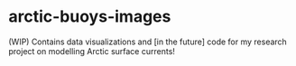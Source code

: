 # arctic-buoys-images
(WIP) Contains data visualizations and [in the future] code for my research project on modelling Arctic surface currents!
